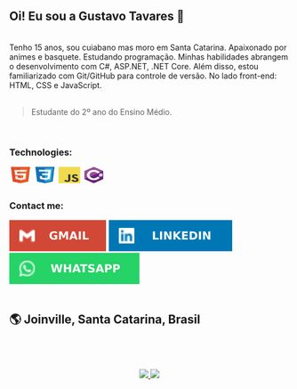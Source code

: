 ## Oi! Eu sou a Gustavo Tavares  👋

<br>
Tenho 15 anos, sou cuiabano mas moro em Santa Catarina. Apaixonado por animes e basquete.
Estudando programação. Minhas habilidades abrangem o desenvolvimento com C#, ASP.NET, .NET Core. Além disso, estou familiarizado com Git/GitHub para controle de versão. No lado front-end: HTML, CSS e JavaScript.


<br>
<br>


> Estudante do 2º ano do Ensino Médio.



<br>

### Technologies:
<div style="display: inline_block">
  <img align="center" alt="HTML" height="30" width="40" src="./readmeGustavo/html5.svg">
  <img align="center" alt="CSS" height="30" width="40" src="./readmeGustavo/css3.svg">
  <img align="center" alt="Javascript" height="30" width="40" src="./readmeGustavo/javascript.svg">
  <img align="center" alt="Csharp" height="30" width="40" src="./readmeGustavo/csharp.svg">
</div>

##
### Contact me:

<div>
  <a href = "mailto:Gustavotavares0212@gmail.com"><img src="./readmeGustavo/gmail.svg" target="_blank"></a>
  <a href="https://www.linkedin.com/in/gustavotavaresalmeida/" target="_blank"><img src="./readmeGustavo/linkedin.svg" target="_blank"></a>  
  <a href="https://wa.me/554799665667" target="_blank"><img src="./readmeGustavo/whatsapp.svg" target="_blank"></a>
</div>

<br>


## 🌎 Joinville, Santa Catarina, Brasil


<br>
<br>
<br>

<div align="center">
  <a href="https://github.com/GustavoTavaresAlmeida">
  <img height="200em" src="https://github-readme-stats.vercel.app/api?username=GustavoTavaresAlmeida&show_icons=true&theme=vision-friendly-dark&inclue_all_commit=true" />
  <img height="250em" src="https://github-readme-stats.vercel.app/api/top-langs?username=GustavoTavaresAlmeida&layout-default&langs_count=3&theme=vision-friendly-dark" />
  </a>
</div>
<br>

